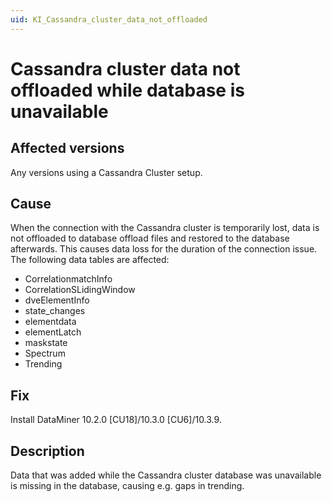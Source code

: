 ```yaml
---
uid: KI_Cassandra_cluster_data_not_offloaded
---
```


# Cassandra cluster data not offloaded while database is unavailable

## Affected versions

Any versions using a Cassandra Cluster setup.

## Cause

When the connection with the Cassandra cluster is temporarily lost, data is not offloaded to database offload files and restored to the database afterwards. This causes data loss for the duration of the connection issue. The following data tables are affected:

- CorrelationmatchInfo
- CorrelationSLidingWindow
- dveElementInfo
- state_changes
- elementdata
- elementLatch
- maskstate
- Spectrum
- Trending

## Fix

Install DataMiner 10.2.0 [CU18]/10.3.0 [CU6]/10.3.9<!--RN 36865-->.

## Description

Data that was added while the Cassandra cluster database was unavailable is missing in the database, causing e.g. gaps in trending.
